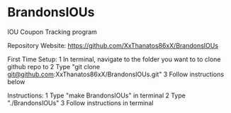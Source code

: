 # BrandonsIOUs
IOU Coupon Tracking program

Repository Website: https://github.com/XxThanatos86xX/BrandonsIOUs

First Time Setup:
    1 In terminal, navigate to the folder you want to to clone github repo to
    2 Type "git clone git@github.com:XxThanatos86xX/BrandonsIOUs.git"
    3 Follow instructions below


Instructions:
    1 Type "make BrandonsIOUs" in terminal
    2 Type "./BrandonsIOUs"
    3 Follow instructions in terminal
